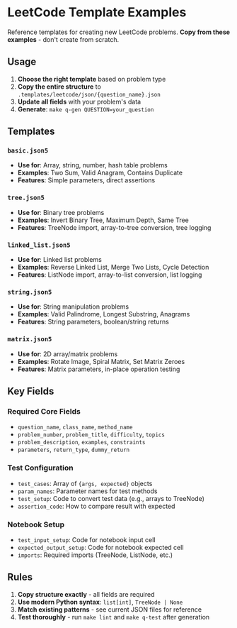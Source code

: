# LeetCode Template Examples

Reference templates for creating new LeetCode problems. **Copy from these examples** - don't create from scratch.

## Usage

1. **Choose the right template** based on problem type
2. **Copy the entire structure** to `.templates/leetcode/json/{question_name}.json`
3. **Update all fields** with your problem's data
4. **Generate**: `make q-gen QUESTION=your_question`

## Templates

### `basic.json5`

- **Use for**: Array, string, number, hash table problems
- **Examples**: Two Sum, Valid Anagram, Contains Duplicate
- **Features**: Simple parameters, direct assertions

### `tree.json5`

- **Use for**: Binary tree problems
- **Examples**: Invert Binary Tree, Maximum Depth, Same Tree
- **Features**: TreeNode import, array-to-tree conversion, tree logging

### `linked_list.json5`

- **Use for**: Linked list problems
- **Examples**: Reverse Linked List, Merge Two Lists, Cycle Detection
- **Features**: ListNode import, array-to-list conversion, list logging

### `string.json5`

- **Use for**: String manipulation problems
- **Examples**: Valid Palindrome, Longest Substring, Anagrams
- **Features**: String parameters, boolean/string returns

### `matrix.json5`

- **Use for**: 2D array/matrix problems
- **Examples**: Rotate Image, Spiral Matrix, Set Matrix Zeroes
- **Features**: Matrix parameters, in-place operation testing

## Key Fields

### Required Core Fields

- `question_name`, `class_name`, `method_name`
- `problem_number`, `problem_title`, `difficulty`, `topics`
- `problem_description`, `examples`, `constraints`
- `parameters`, `return_type`, `dummy_return`

### Test Configuration

- `test_cases`: Array of `{args, expected}` objects
- `param_names`: Parameter names for test methods
- `test_setup`: Code to convert test data (e.g., arrays to TreeNode)
- `assertion_code`: How to compare result with expected

### Notebook Setup

- `test_input_setup`: Code for notebook input cell
- `expected_output_setup`: Code for notebook expected cell
- `imports`: Required imports (TreeNode, ListNode, etc.)

## Rules

1. **Copy structure exactly** - all fields are required
2. **Use modern Python syntax**: `list[int]`, `TreeNode | None`
3. **Match existing patterns** - see current JSON files for reference
4. **Test thoroughly** - run `make lint` and `make q-test` after generation
